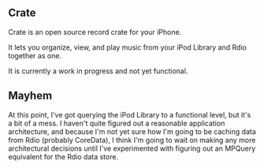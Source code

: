 Crate
-----

Crate is an open source record crate for your iPhone.

It lets you organize, view, and play music from your iPod Library and Rdio together as one.

It is currently a work in progress and not yet functional.


Mayhem
------

At this point, I've got querying the iPod Library to a functional level, but it's a bit of a mess.
I haven't quite figured out a reasonable application architecture, and because I'm not yet sure how
I'm going to be caching data from Rdio (probably CoreData), I think I'm going to wait on making
any more architectural decisions until I've experimented with figuring out an MPQuery equivalent
for the Rdio data store.


